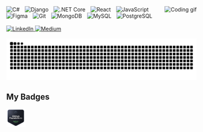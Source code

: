 <!-- Stats (optional, uncomment to enable) -->
<!--
<div align="center">
  <img src="https://github-readme-stats.vercel.app/api?username=devrajkhadka-smiley&hide_title=false&hide_rank=false&show_icons=true&include_all_commits=true&count_private=true&disable_animations=false&theme=dracula&locale=en&hide_border=false" height="150" alt="stats graph" />
  <img src="https://github-readme-stats.vercel.app/api/top-langs?username=devrajkhadka-smiley&locale=en&hide_title=false&layout=compact&card_width=320&langs_count=5&theme=dracula&hide_border=false" height="150" alt="languages graph" />
</div>
-->

<!-- Fun animation GIF -->
<img align="right" height="60" src="https://i.gifer.com/origin/93/935d72c7bc35828ea93b5898691f28fd_w200.webp" alt="Coding gif" />

<!-- Tech stack icons -->
<div align="left">
  <img src="https://cdn.jsdelivr.net/gh/devicons/devicon/icons/csharp/csharp-original.svg" height="17" alt="C#" />
  <img width="6" />
  <img src="https://cdn.jsdelivr.net/gh/devicons/devicon/icons/django/django-plain.svg" height="17" alt="Django" />
  <img width="6" />
  <img src="https://cdn.jsdelivr.net/gh/devicons/devicon/icons/dotnetcore/dotnetcore-original.svg" height="17" alt=".NET Core" />
  <img width="6" />
  <img src="https://cdn.jsdelivr.net/gh/devicons/devicon/icons/react/react-original.svg" height="17" alt="React" />
  <img width="6" />
  <img src="https://cdn.jsdelivr.net/gh/devicons/devicon/icons/javascript/javascript-original.svg" height="17" alt="JavaScript" />
  <img width="6" />
  <img src="https://cdn.jsdelivr.net/gh/devicons/devicon/icons/figma/figma-original.svg" height="17" alt="Figma" />
  <img width="6" />
  <img src="https://cdn.jsdelivr.net/gh/devicons/devicon/icons/git/git-original.svg" height="17" alt="Git" />
  <img width="6" />
  <img src="https://cdn.jsdelivr.net/gh/devicons/devicon/icons/mongodb/mongodb-original.svg" height="17" alt="MongoDB" />
  <img width="6" />
  <img src="https://cdn.jsdelivr.net/gh/devicons/devicon/icons/mysql/mysql-original.svg" height="17" alt="MySQL" />
  <img width="6" />
  <img src="https://cdn.jsdelivr.net/gh/devicons/devicon/icons/postgresql/postgresql-original.svg" height="17" alt="PostgreSQL" />
</div>

<br/>

<!-- Social links -->
<div align="left">
  <a href="https://www.linkedin.com/in/dev-raj-khadka/" target="_blank">
    <img src="https://img.shields.io/static/v1?message=LinkedIn&logo=linkedin&label=&color=0077B5&logoColor=white&labelColor=&style=for-the-badge" height="35" alt="LinkedIn" />
  </a>
  <a href="https://medium.com/@sye09" target="_blank">
    <img src="https://img.shields.io/static/v1?message=Medium&logo=medium&label=&color=6100E&logoColor=white&labelColor=&style=for-the-badge" height="35" alt="Medium" />
  </a>
</div>

<br/>

<!-- Snake animation -->
<img src="https://raw.githubusercontent.com/devrajkhadka-smiley/devrajkhadka-smiley/output/snake.svg" alt="Snake animation" />

<br/>

## My Badges

<!-- Badges section -->
<div align="left" style="display: flex; align-items: center; gap: 6px;">
  <a href="https://www.credly.com/badges/e7c65336-6acd-453e-aa05-cfa409556831/public_url" target="_blank">
    <img src="./github-foundations.png" alt="GitHub Foundations Badge - Credly" height="50" />
  </a>
</div>
